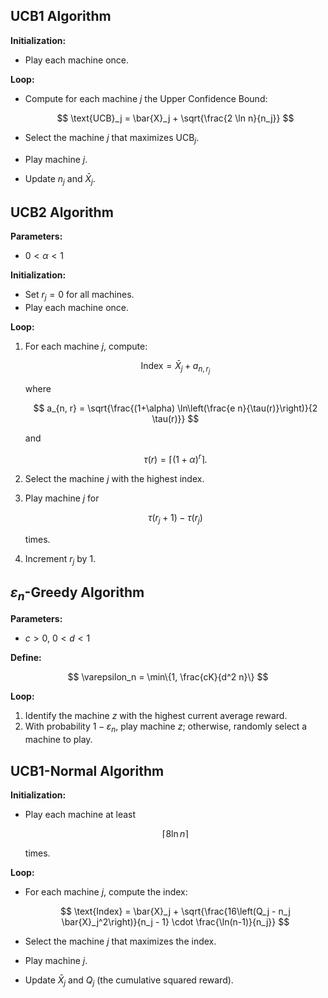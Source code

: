 ## UCB1 Algorithm

**Initialization:**  
- Play each machine once.

**Loop:**  
- Compute for each machine $j$ the Upper Confidence Bound:
  
  $$
  \text{UCB}_j = \bar{X}_j + \sqrt{\frac{2 \ln n}{n_j}}
  $$

- Select the machine $j$ that maximizes $\text{UCB}_j$.
- Play machine $j$.
- Update $n_j$ and $\bar{X}_j$.

## UCB2 Algorithm

**Parameters:**  
- $0 < \alpha < 1$

**Initialization:**  
- Set $r_j = 0$ for all machines.
- Play each machine once.

**Loop:**  
1. For each machine $j$, compute:
  
   $$ \text{Index} = \bar{X}_j + a_{n, r_j} $$
  
   where

   $$ a_{n, r} = \sqrt{\frac{(1+\alpha) \ln\left(\frac{e n}{\tau(r)}\right)}{2 \tau(r)}} $$
  
   and
  
   $$ \tau(r) = \lceil (1+\alpha)^r \rceil. $$

2. Select the machine $j$ with the highest index.
3. Play machine $j$ for
  
   $$ \tau(r_j+1) - \tau(r_j) $$
  
   times.
4. Increment $r_j$ by 1.

## $\varepsilon_n$-Greedy Algorithm

**Parameters:**  
- $c > 0$, $0 < d < 1$

**Define:**  
  
$$ \varepsilon_n = \min\{1, \frac{cK}{d^2 n}\} $$

**Loop:**  
1. Identify the machine $z$ with the highest current average reward.
2. With probability $1-\varepsilon_n$, play machine $z$; otherwise, randomly select a machine to play.

## UCB1-Normal Algorithm

**Initialization:**  
- Play each machine at least
  
  $$ \lceil 8 \ln n \rceil $$
  
  times.

**Loop:**  
- For each machine $j$, compute the index:
  
  $$ \text{Index} = \bar{X}_j + \sqrt{\frac{16\left(Q_j - n_j \bar{X}_j^2\right)}{n_j - 1} \cdot \frac{\ln(n-1)}{n_j}} $$

- Select the machine $j$ that maximizes the index.
- Play machine $j$.
- Update $\bar{X}_j$ and $Q_j$ (the cumulative squared reward).

